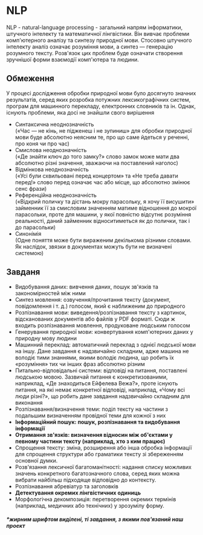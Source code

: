 # **NLP**

NLP - natural-language processing -  загальний напрям інформатики, штучного інтелекту та математичної лінгвістики. Він вивчає проблеми комп'ютерного аналізу та синтезу природної мови. Стосовно штучного інтелекту аналіз означає розуміння мови, а синтез — генерацію розумного тексту. Розв'язок цих проблем буде означати створення зручнішої форми взаємодії комп'ютера та людини.

## Обмеження

У процесі дослідження обробки природної мови було досягнуто значних результатів, серед яких розробка потужних лексикографічних систем, програм для машинного перекладу, електронних словників та ін. Однак, існують проблеми, яка досі не знайшли свого вирішення

- Синтаксична неоднозначність   
        («Час — не кінь, не підженеш і не зупиниш» для обробки природної мови буде абсолютно неясним те, про що саме йдеться у реченні, про коня чи про час)
- Смислова неоднозначність   
        («Де знайти ключ до того замку?» слово замок може мати два абсолютно різні значення, зважаючи на поставлений наголос)
- Відмінкова неоднозначність   
        («Усі були схвильовані перед концертом» та «Не треба давати перед!» слово перед означає час або місце, що абсолютно змінює сенс фрази)
- Референційна неоднозначність   
        («Відкрий поличку та дістань мокру парасольку, я хочу її висушити» займенник її за смисловим значенням матиме відношення до мокрої парасольки, проте для машини, у якої повністю відсутнє розуміння реальності, даний займенник відноситиметься як до полички, так і до парасольки)
- Синонімія   
        (Одне поняття може бути вираженим декількома різними словами. Як наслідок, звязки в документах можуть бути не визначені системою)
        
        
## Завданя

- Видобування даних: вивчення даних, пошук зв'язків та закономірностей між ними
- Синтез мовлення: озвучення/прочитання тексту (документ, повідомлення і т. д.) голосом, який є наближеним до природного
- Розпізнавання мови: виведення/розпізнавання тексту з картинок, відсканованих документів або файлів у PDF форматі. Сюди ж входить розпізнавання мовлення, продуковане людським голосом
- Генерування природної мови: конвертування комп'ютерних даних у природну мову людини
- Машинний переклад: автоматичний переклад з однієї людської мови на іншу. Дане завдання є надзвичайно складним, адже машина не володіє тими знаннями, якими володіє людина, що робить їх «розуміння» тих чи інших фраз абсолютно різним
- Питально-відповідальні системи: відповіді на питання, поставлені людською мовою. Зазвичай питання є конкретизованими, наприклад, «Де знаходиться Ейфелева Вежа?», проте існують питання, на які немає конкретної відповіді, наприклад, «Чому всі люди різні?», що робить дане завдання надзвичайно складним для виконання
- Розпізнавання/визначення теми: поділ тексту на частини з подальшим визначенням провідної теми для кожної з них
- **Інформаційний пошук: пошук, розпізнавання та видобування інформації**
- **Отримання зв'язків: визначення відносин між об'єктами у певному частини тексту (наприклад, хто з ким працює)**
- Спрощення тексту: зміна, розширення або інша обробка інформації для спрощення структури або граматики тексту зі збереженням основної думки.
- Розв'язання лексичної багатоманітності: надання списку можливих значень конкретного багатозначного слова, серед яких можна вибрати найбільш підходяще відповідно до контексту.
- Розпізнавання абревіатур та заголовків
- **Детектування окремих лінгвістичних одиниць**
- Морфологічна декомпозиція: перетворення окремих термінів (наприклад, медичних або технічних) у зрозумілу форму.

##### \*жирним шрифтом виділені, ті завдання, з якими пов'язаний наш проект
